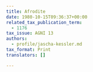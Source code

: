 ```yaml
---
title: Afrodite
date: 1980-10-15T09:36:37+00:00
related_tax_publication_term:
  - 1176
tax_issue: AGNI 13
authors:
  - profile/jascha-kessler.md
tax_format: Print
translators: []

---
```


